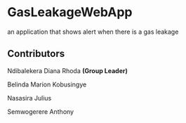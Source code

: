 # GasLeakageWebApp
an application that shows alert when there is a gas leakage

## Contributors

Ndibalekera Diana Rhoda **(Group Leader)**

Belinda Marion Kobusingye

Nasasira Julius 

Semwogerere Anthony


